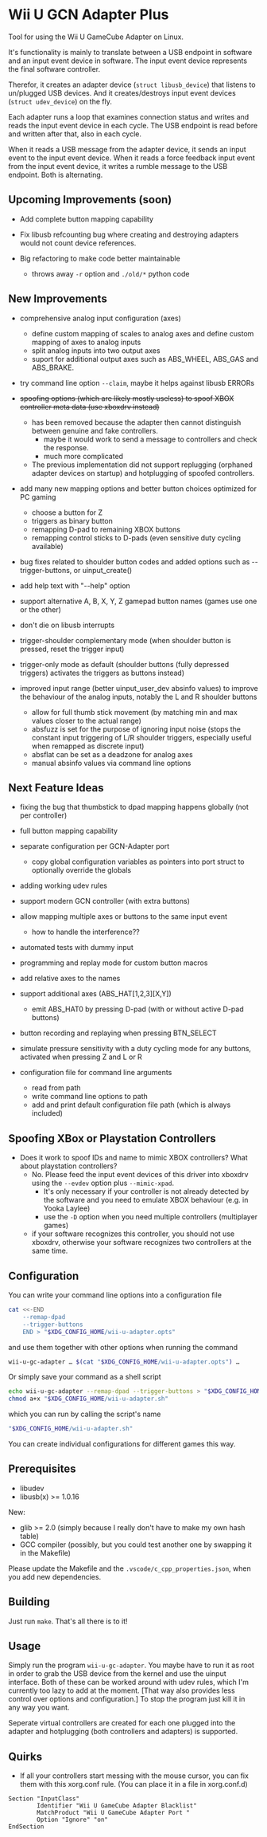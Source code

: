 
Wii U GCN Adapter Plus
======================

Tool for using the Wii U GameCube Adapter on Linux.

It's functionality is mainly to translate between a USB endpoint in software and an input event device in software. The input event device represents the final software controller.

Therefor, it creates an adapter device (`struct libusb_device`) that listens to un/plugged USB devices.
And it creates/destroys input event devices (`struct udev_device`) on the fly.

Each adapter runs a loop that examines connection status and writes and reads the input event device in each cycle. The USB endpoint is read before and written after that, also in each cycle.

When it reads a USB message from the adapter device, it sends an input event to the input event device. When it reads a force feedback input event from the input event device, it writes a rumble message to the USB endpoint. Both is alternating.


**Upcoming** Improvements (soon)
--------------------------------

* Add complete button mapping capability

* Fix libusb refcounting bug where creating and destroying adapters would not count device references.

* Big refactoring to make code better maintainable
  - throws away `-r` option and `./old/*` python code

**New** Improvements
---------------------------

* comprehensive analog input configuration (axes)
  - define custom mapping of scales to analog axes and define custom mapping of axes to analog inputs
  - split analog inputs into two output axes
  - suport for additional output axes such as ABS_WHEEL, ABS_GAS and ABS_BRAKE.

* try command line option `--claim`, maybe it helps against libusb ERRORs

* ~~spoofing options (which are likely mostly useless) to spoof XBOX controller meta data (use xboxdrv instead)~~
  - has been removed because the adapter then cannot distinguish between genuine and fake controllers.
    - maybe it would work to send a message to controllers and check the response.
    - much more complicated
  - The previous implementation did not support replugging (orphaned adapter devices on startup) and hotplugging of spoofed controllers.

* add many new mapping options and better button choices optimized for PC gaming
  - choose a button for Z
  - triggers as binary button
  - remapping D-pad to remaining XBOX buttons
  - remapping control sticks to D-pads (even sensitive duty cycling available)

* bug fixes related to shoulder button codes and added options such as --trigger-buttons, or uinput_create()

* add help text with "--help" option

* support alternative A, B, X, Y, Z gamepad button names (games use one or the other)

* don't die on libusb interrupts

* trigger-shoulder complementary mode (when shoulder button is pressed, reset the trigger input)
* trigger-only mode as default (shoulder buttons (fully depressed triggers) activates the triggers as buttons instead)

* improved input range (better uinput_user_dev absinfo values) to improve the behaviour of the analog inputs, notably the L and R shoulder buttons
  - allow for full thumb stick movement (by matching min and max values closer to the actual range)
  - absfuzz is set for the purpose of ignoring input noise (stops the constant input triggering of L/R shoulder triggers, especially useful when remapped as discrete input)
  - absflat can be set as a deadzone for analog axes
  - manual absinfo values via command line options

**Next Feature Ideas**
--------

* fixing the bug that thumbstick to dpad mapping happens globally (not per controller)
* full button mapping capability
* separate configuration per GCN-Adapter port
  - copy global configuration variables as pointers into port struct to optionally override the globals

* adding working udev rules
* support modern GCN controller (with extra buttons)
* allow mapping multiple axes or buttons to the same input event
  - how to handle the interference??
* automated tests with dummy input
* programming and replay mode for custom button macros
* add relative axes to the names
* support additional axes (ABS_HAT[1,2,3][X,Y])
  - emit ABS_HAT0 by pressing D-pad (with or without active D-pad buttons)
* button recording and replaying when pressing BTN_SELECT
* simulate pressure sensitivity with a duty cycling mode for any buttons, activated when pressing Z and L or R
* configuration file for command line arguments
  - read from path
  - write command line options to path
  - add and print default configuration file path (which is always included)

Spoofing XBox or Playstation Controllers
----------------------------------------

* Does it work to spoof IDs and name to mimic XBOX controllers? What about playstation controllers?
  - No. Please feed the input event devices of this driver into xboxdrv using the `--evdev` option plus `--mimic-xpad`.
    - It's only necessary if your controller is not already detected by the software and you need to emulate XBOX behaviour (e.g. in Yooka Laylee)
    - use the `-D` option when you need multiple controllers (multiplayer games)
  - if your software recognizes this controller, you should not use xboxdrv, otherwise your software recognizes two controllers at the same time.

Configuration
-------------

You can write your command line options into a configuration file

```sh
cat <<-END
	--remap-dpad
	--trigger-buttons
	END > "$XDG_CONFIG_HOME/wii-u-adapter.opts"
```

and use them together with other options when running the command

```sh
wii-u-gc-adapter … $(cat "$XDG_CONFIG_HOME/wii-u-adapter.opts") …
```

Or simply save your command as a shell script

```sh
echo wii-u-gc-adapter --remap-dpad --trigger-buttons > "$XDG_CONFIG_HOME/wii-u-adapter.sh"
chmod a+x "$XDG_CONFIG_HOME/wii-u-adapter.sh"
```

which you can run by calling the script's name

```sh
"$XDG_CONFIG_HOME/wii-u-adapter.sh"
```

You can create individual configurations for different games this way.

Prerequisites
-------------
* libudev
* libusb(x) >= 1.0.16

New:

* glib >= 2.0  (simply because I really don't have to make my own hash table)
* GCC compiler (possibly, but you could test another one by swapping it in the Makefile)

Please update the Makefile and the `.vscode/c_cpp_properties.json`, when you add new dependencies.

Building
--------
Just run `make`. That's all there is to it!

Usage
-----
Simply run the program `wii-u-gc-adapter`. You maybe have to run it as root in order to
grab the USB device from the kernel and use the uinput interface. Both of
these can be worked around with udev rules, which I'm currently too lazy to
add at the moment. [That way also provides less control over options and configuration.]
To stop the program just kill it in any way you want.

Seperate virtual controllers are created for each one plugged into the adapter
and hotplugging (both controllers and adapters) is supported.

Quirks
------
* If all your controllers start messing with the mouse cursor, you can fix
  them with this xorg.conf rule. (You can place it in a file in xorg.conf.d)

````
Section "InputClass"
        Identifier "Wii U GameCube Adapter Blacklist"
        MatchProduct "Wii U GameCube Adapter Port "
        Option "Ignore" "on"
EndSection
````
